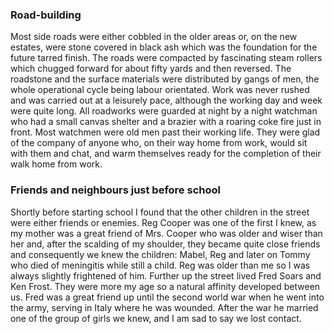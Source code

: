 ### Road-building

Most side roads were either cobbled in the older areas or, on the new estates, were stone covered in black ash which was the foundation for the future tarred finish. The roads were compacted by fascinating steam rollers which chugged forward for about fifty yards and then reversed. The roadstone and the surface materials were distributed by gangs of men, the whole operational cycle being labour orientated. Work was never rushed and was carried out at a leisurely pace, although the working day and week were quite long. All roadworks were guarded at night by a night watchman who had a small canvas shelter and a brazier with a roaring coke fire just in front. Most watchmen were old men past their working life. They were glad of the company of anyone who, on their way home from work, would sit with them and chat, and warm themselves ready for the completion of their walk home from work.

### Friends and neighbours just before school

Shortly before starting school I found that the other children in the street were either friends or enemies. Reg Cooper was one of the first I knew, as my mother was a great friend of Mrs. Cooper who was older and wiser than her and, after the scalding of my shoulder, they became quite close friends and consequently we knew the children: Mabel, Reg and later on Tommy who died of meningitis while still a child. Reg was older than me so I was always slightly frightened of him. Further up the street lived Fred Soars and Ken Frost. They were more my age so a natural affinity developed between us. Fred was a great friend up until the second world war when he went into the army, serving in Italy where he was wounded. After the war he married one of the group of girls we knew, and I am sad to say we lost contact.
